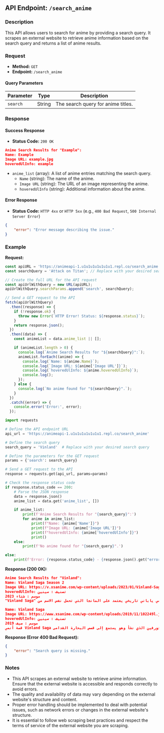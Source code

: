 ## API Endpoint: `/search_anime`

### Description
This API allows users to search for anime by providing a search query. It scrapes an external website to retrieve anime information based on the search query and returns a list of anime results.

### Request

- **Method:** `GET`
- **Endpoint:** `/search_anime`

#### Query Parameters

| Parameter | Type   | Description                               |
|-----------|--------|-------------------------------------------|
| `search`  | String | The search query for anime titles.       |

### Response

#### Success Response

- **Status Code:** `200 OK`

```json
Anime Search Results for "Example":
Name: Example
Image URL: example.jpg
hoveredUlInfo: example

```

- `anime_list` (array): A list of anime entries matching the search query.
  - `Name` (string): The name of the anime.
  - `Image URL` (string): The URL of an image representing the anime.
  - `hoveredUlInfo` (string): Additional information about the anime.

#### Error Response

- **Status Code:** `HTTP 4xx` or `HTTP 5xx` (e.g., `400 Bad Request`, `500 Internal Server Error`)

```json
{
    "error": "Error message describing the issue."
}
```

### Example

**Request:**
```js
const apiURL = 'https://animeapi-1.u1u1u1u1u1u1u1.repl.co/search_anime';
const searchQuery = 'Attack on Titan'; // Replace with your desired search query

// Create the full URL for the API request
const apiUrlWithQuery = new URL(apiURL);
apiUrlWithQuery.searchParams.append('search', searchQuery);

// Send a GET request to the API
fetch(apiUrlWithQuery)
  .then((response) => {
    if (!response.ok) {
      throw new Error(`HTTP Error! Status: ${response.status}`);
    }
    return response.json();
  })
  .then((data) => {
    const animeList = data.anime_list || [];

    if (animeList.length > 0) {
      console.log(`Anime Search Results for "${searchQuery}":`);
      animeList.forEach((anime) => {
        console.log(`Name: ${anime.Name}`);
        console.log(`Image URL: ${anime['Image URL']}`);
        console.log(`hoveredUlInfo: ${anime.hoveredUlInfo}`);
        console.log();
      });
    } else {
      console.log(`No anime found for "${searchQuery}".`);
    }
  })
  .catch((error) => {
    console.error('Error:', error);
  });

```
```python
import requests

# Define the API endpoint URL
api_url = 'https://animeapi-1.u1u1u1u1u1u1u1.repl.co/search_anime'

# Define the search query
search_query = 'Vinland'  # Replace with your desired search query

# Define the parameters for the GET request
params = {'search': search_query}

# Send a GET request to the API
response = requests.get(api_url, params=params)

# Check the response status code
if response.status_code == 200:
    # Parse the JSON response
    data = response.json()
    anime_list = data.get('anime_list', [])

    if anime_list:
        print(f'Anime Search Results for "{search_query}":')
        for anime in anime_list:
            print(f"Name: {anime['Name']}")
            print(f"Image URL: {anime['Image URL']}")
            print(f"hoveredUlInfo: {anime['hoveredUlInfo']}")
            print()
    else:
        print(f'No anime found for "{search_query}".')

else:
    print(f'Error: {response.status_code} - {response.json().get("error", "Unknown Error")}')


```

**Response (200 OK):**

```json
Anime Search Results for "Vinland":
Name: Vinland Saga Season 2
Image URL: https://v.xsanime.com/wp-content/uploads/2023/01/Vinland-Saga-Season-2-XSAnime.jpg
hoveredUlInfo: تصنيف : سينين
موسم : شتاء 2023
"Vinland Saga" هو مسلسل أنمي ياباني تاريخي يعتمد على المانجا التي تحمل نفس الاسم من ...

Name: Vinland Saga
Image URL: https://www.xsanime.com/wp-content/uploads/2019/11/102249l.jpg
hoveredUlInfo: تصنيف : سينين
موسم : صيف 2019
قصة أنمي Vinland Saga تدور حول ثورفين الذي نشأ وهو يستمع إلى قصص البحارة القدامى ...

```

**Response (Error 400 Bad Request):**

```json
{
    "error": "Search query is missing."
}
```

### Notes

- This API scrapes an external website to retrieve anime information. Ensure that the external website is accessible and responds correctly to avoid errors.
- The quality and availability of data may vary depending on the external website's structure and content.
- Proper error handling should be implemented to deal with potential issues, such as network errors or changes in the external website's structure.
- It is essential to follow web scraping best practices and respect the terms of service of the external website you are scraping.
